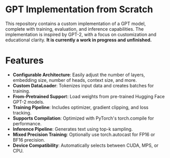 # GPT Implementation from Scratch

This repository contains a custom implementation of a GPT model, complete with training, evaluation, and inference capabilities. The implementation is inspired by GPT-2, with a focus on customization and educational clarity. **It is currently a work in progress and unfinished.**

# Features
- **Configurable Architecture**: Easily adjust the number of layers, embedding size, number of heads, context size, and more.
- **Custom DataLoader**: Tokenizes input data and creates batches for training.
- **From-Pretrained Suppor**t: Load weights from pre-trained Hugging Face GPT-2 models.
- **Training Pipeline**: Includes optimizer, gradient clipping, and loss tracking.
- **Supports Compilation**: Optimized with PyTorch's torch.compile for performance.
- **Inference Pipeline**: Generates text using top-k sampling.
- **Mixed Precision Training**: Optionally use torch.autocast for FP16 or BF16 precision.
- **Device Compatibility**: Automatically selects between CUDA, MPS, or CPU.
